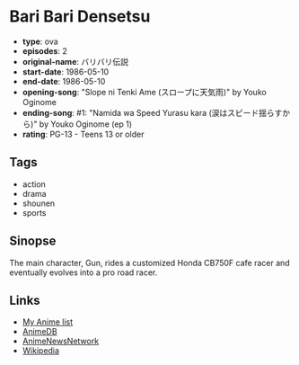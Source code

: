 # Bari Bari Densetsu

-   **type**: ova
-   **episodes**: 2
-   **original-name**: バリバリ伝説
-   **start-date**: 1986-05-10
-   **end-date**: 1986-05-10
-   **opening-song**: "Slope ni Tenki Ame (スロープに天気雨)" by Youko Oginome
-   **ending-song**: #1: "Namida wa Speed Yurasu kara (涙はスピード揺らすから)" by Youko Oginome (ep 1)
-   **rating**: PG-13 - Teens 13 or older

## Tags

-   action
-   drama
-   shounen
-   sports

## Sinopse

The main character, Gun, rides a customized Honda CB750F cafe racer and eventually evolves into a pro road racer.

## Links

-   [My Anime list](https://myanimelist.net/anime/5002/Bari_Bari_Densetsu)
-   [AnimeDB](http://anidb.info/perl-bin/animedb.pl?show=anime&aid=4779)
-   [AnimeNewsNetwork](http://www.animenewsnetwork.com/encyclopedia/anime.php?id=3292)
-   [Wikipedia](http://en.wikipedia.org/wiki/Bari_Bari_Densetsu)
